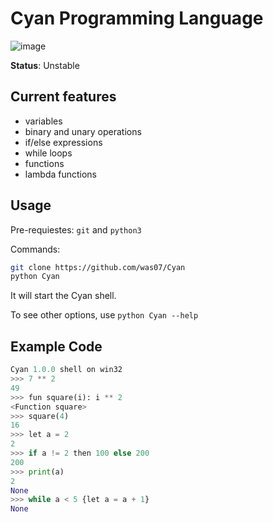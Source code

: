 # Cyan Programming Language
![image](https://user-images.githubusercontent.com/93242673/186396281-64010b4e-5d95-439d-a383-de9bf69795a3.png)

**Status**: Unstable

## Current features

- variables
- binary and unary operations
- if/else expressions
- while loops
- functions
- lambda functions

## Usage

Pre-requiestes: `git` and `python3`

Commands:
```bash
git clone https://github.com/was07/Cyan
python Cyan
```
It will start the Cyan shell.

To see other options, use `python Cyan --help`

## Example Code

```py
Cyan 1.0.0 shell on win32
>>> 7 ** 2
49
>>> fun square(i): i ** 2
<Function square>
>>> square(4)
16
>>> let a = 2
2
>>> if a != 2 then 100 else 200
200
>>> print(a)
2   
None
>>> while a < 5 {let a = a + 1}
None
```
